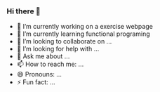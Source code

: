 ### Hi there 👋


- 🔭 I’m currently working on a exercise webpage
- 🌱 I’m currently learning functional programing
- 👯 I’m looking to collaborate on ...
- 🤔 I’m looking for help with ...
- 💬 Ask me about ...
- 📫 How to reach me: ...
- 😄 Pronouns: ...
- ⚡ Fun fact: ...

